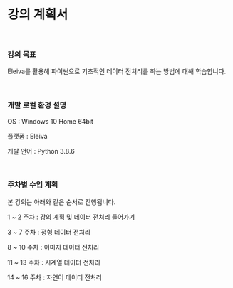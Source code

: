 # 강의 계획서

<br>

### 강의 목표

Eleiva를 활용해 파이썬으로 기초적인 데이터 전처리를 하는 방법에 대해 학습합니다. 

<br>

### 개발 로컬 환경 설명

OS : Windows 10 Home 64bit

플랫폼 : Eleiva

개발 언어 : Python 3.8.6

<br>

### 주차별 수업 계획

본 강의는 아래와 같은 순서로 진행됩니다. 

1 ~ 2 주차 : 강의 계획 및 데이터 전처리 들어가기

3 ~ 7 주차 : 정형 데이터 전처리

8 ~ 10 주차 : 이미지 데이터 전처리

11 ~ 13 주차 : 시계열 데이터 전처리

14 ~ 16 주차 : 자연어 데이터 전처리